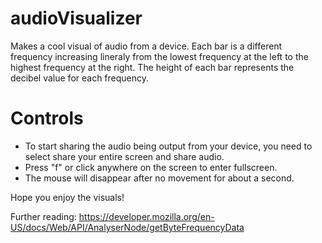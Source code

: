 # audioVisualizer
Makes a cool visual of audio from a device. 
Each bar is a different frequency increasing lineraly from the lowest frequency at the left to the highest frequency at the right.
The height of each bar represents the decibel value for each frequency.

# Controls
- To start sharing the audio being output from your device, you need to select share your entire screen and share audio.
- Press "f" or click anywhere on the screen to enter fullscreen.
- The mouse will disappear after no movement for about a second.

Hope you enjoy the visuals!

Further reading:
https://developer.mozilla.org/en-US/docs/Web/API/AnalyserNode/getByteFrequencyData
